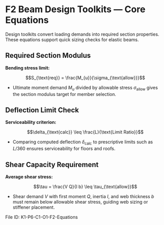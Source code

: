 # F2 Beam Design Toolkits — Core Equations

Design toolkits convert loading demands into required section properties. These equations support quick sizing checks for elastic beams.

## Required Section Modulus
**Bending stress limit:**

$$S_{\text{req}} = \frac{M_{u}}{\sigma_{\text{allow}}}$$

- Ultimate moment demand $M_{u}$ divided by allowable stress $\sigma_{\text{allow}}$ gives the section modulus target for member selection.

## Deflection Limit Check
**Serviceability criterion:**

$$\delta_{\text{calc}} \leq \frac{L}{\text{Limit Ratio}}$$

- Comparing computed deflection $\delta_{\text{calc}}$ to prescriptive limits such as $L/360$ ensures serviceability for floors and roofs.

## Shear Capacity Requirement
**Average shear stress:**

$$\tau = \frac{V Q}{I b} \leq \tau_{\text{allow}}$$

- Shear demand $V$ with first moment $Q$, inertia $I$, and web thickness $b$ must remain below allowable shear stress, guiding web sizing or stiffener placement.

File ID: K1-P6-C1-O1-F2-Equations
